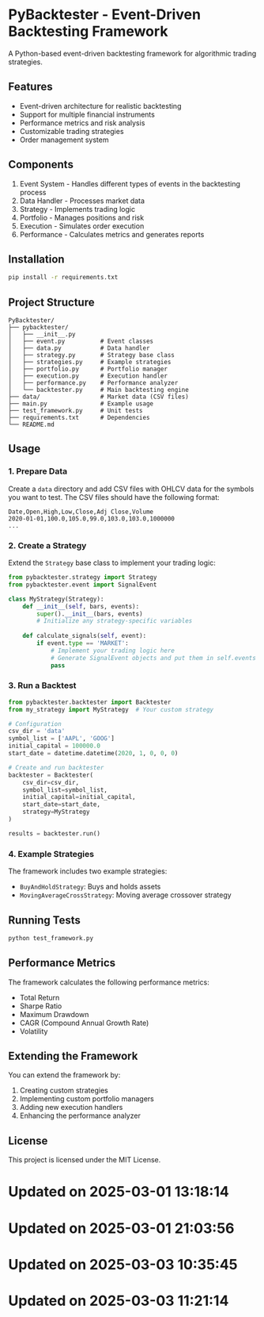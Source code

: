 # PyBacktester - Event-Driven Backtesting Framework

A Python-based event-driven backtesting framework for algorithmic trading strategies.

## Features
- Event-driven architecture for realistic backtesting
- Support for multiple financial instruments
- Performance metrics and risk analysis
- Customizable trading strategies
- Order management system

## Components
1. Event System - Handles different types of events in the backtesting process
2. Data Handler - Processes market data
3. Strategy - Implements trading logic
4. Portfolio - Manages positions and risk
5. Execution - Simulates order execution
6. Performance - Calculates metrics and generates reports

## Installation
```bash
pip install -r requirements.txt
```

## Project Structure
```
PyBacktester/
├── pybacktester/
│   ├── __init__.py
│   ├── event.py          # Event classes
│   ├── data.py           # Data handler
│   ├── strategy.py       # Strategy base class
│   ├── strategies.py     # Example strategies
│   ├── portfolio.py      # Portfolio manager
│   ├── execution.py      # Execution handler
│   ├── performance.py    # Performance analyzer
│   └── backtester.py     # Main backtesting engine
├── data/                 # Market data (CSV files)
├── main.py               # Example usage
├── test_framework.py     # Unit tests
├── requirements.txt      # Dependencies
└── README.md
```

## Usage

### 1. Prepare Data
Create a `data` directory and add CSV files with OHLCV data for the symbols you want to test. The CSV files should have the following format:
```
Date,Open,High,Low,Close,Adj Close,Volume
2020-01-01,100.0,105.0,99.0,103.0,103.0,1000000
...
```

### 2. Create a Strategy
Extend the `Strategy` base class to implement your trading logic:

```python
from pybacktester.strategy import Strategy
from pybacktester.event import SignalEvent

class MyStrategy(Strategy):
    def __init__(self, bars, events):
        super().__init__(bars, events)
        # Initialize any strategy-specific variables
        
    def calculate_signals(self, event):
        if event.type == 'MARKET':
            # Implement your trading logic here
            # Generate SignalEvent objects and put them in self.events
            pass
```

### 3. Run a Backtest
```python
from pybacktester.backtester import Backtester
from my_strategy import MyStrategy  # Your custom strategy

# Configuration
csv_dir = 'data'
symbol_list = ['AAPL', 'GOOG']
initial_capital = 100000.0
start_date = datetime.datetime(2020, 1, 0, 0, 0)

# Create and run backtester
backtester = Backtester(
    csv_dir=csv_dir,
    symbol_list=symbol_list,
    initial_capital=initial_capital,
    start_date=start_date,
    strategy=MyStrategy
)

results = backtester.run()
```

### 4. Example Strategies
The framework includes two example strategies:
- `BuyAndHoldStrategy`: Buys and holds assets
- `MovingAverageCrossStrategy`: Moving average crossover strategy

## Running Tests
```bash
python test_framework.py
```

## Performance Metrics
The framework calculates the following performance metrics:
- Total Return
- Sharpe Ratio
- Maximum Drawdown
- CAGR (Compound Annual Growth Rate)
- Volatility

## Extending the Framework
You can extend the framework by:
1. Creating custom strategies
2. Implementing custom portfolio managers
3. Adding new execution handlers
4. Enhancing the performance analyzer

## License
This project is licensed under the MIT License.

# Updated on 2025-03-01 13:18:14

# Updated on 2025-03-01 21:03:56

# Updated on 2025-03-03 10:35:45

# Updated on 2025-03-03 11:21:14
